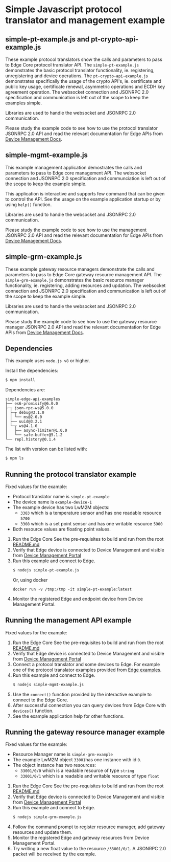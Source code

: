 # Simple Javascript protocol translator and management example

## simple-pt-example.js and pt-crypto-api-example.js

These example protocol translators show the calls and parameters to pass to
Edge Core protocol translator API. The `simple-pt-example.js` demonstrates the
basic protocol translator functionality, ie. registering, unregistering and 
device operations. The `pt-crypto-api-example.js` demonstrates specifically 
the usage of the crypto API's, ie. certificate and public key usage, certificate renewal, asymmetric
operations and ECDH key agreement operation. The websocket connection and
JSONRPC 2.0 specification and communication is left out of the scope to
keep the examples simple.

Libraries are used to handle the websocket and JSONRPC 2.0 communication.

Please study the example code to see how to use the protocol translator
JSONRPC 2.0 API and read the relevant documentation for Edge APIs from
[Device Management Docs](https://cloud.mbed.com/docs/current).

## simple-mgmt-example.js

This example management application demostrates the calls and parameters to pass
to Edge core management API. The websocket connection and JSONRPC 2.0
specification and communciation is left out of the scope to keep the
example simple.

This application is interactive and supports few command that can be given
to control the API. See the usage on the example application startup or
by using `help()` function.

Libraries are used to handle the websocket and JSONRPC 2.0 communication.

Please study the example code to see how to use the management JSONRPC 2.0
API and read the relevant documentation for Edge APIs from
[Device Management Docs](https://cloud.mbed.com/docs/current).

## simple-grm-example.js

These example gateway resource managers demonstrate the calls and parameters to pass to
Edge Core gateway resource management API. The `simple-grm-example.js` demonstrates the
basic resource manager functionality, ie. registering, adding resources and
updation. The websocket connection and JSONRPC 2.0 specification and communication
is left out of the scope to keep the example simple.

Libraries are used to handle the websocket and JSONRPC 2.0 communication.

Please study the example code to see how to use the gateway resource manager
JSONRPC 2.0 API and read the relevant documentation for Edge APIs from
[Device Management Docs](https://cloud.mbed.com/docs/current).

## Dependencies

This example uses `node.js v8` or higher.

Install the dependencies:
```bash
$ npm install
```

Dependencies are:

    simple-edge-api-examples
    ├── es6-promisify@6.0.0
    ├─┬ json-rpc-ws@5.0.0
    │ ├─┬ debug@3.1.0
    │ │ └── ms@2.0.0
    │ ├── uuid@3.2.1
    │ └─┬ ws@4.1.0
    │   ├── async-limiter@1.0.0
    │   └── safe-buffer@5.1.2
    └── repl.history@0.1.4

The list with version can be listed with:
```bash
$ npm ls
```

## Running the protocol translator example

Fixed values for the example:
 * Protocol translator name is `simple-pt-example`
 * The device name is `example-device-1`
 * The example device has two LwM2M objects:
   * `3303` which is a temperature sensor and has one readable resource `5700`
   * `3308` which is a set point sensor and has one writable resource `5900`
 * Both resource values are floating point values.

1. Run the Edge Core
   See the pre-requisites to build and run from the root [README.md](./README.md)
1. Verify that Edge device is connected to Device Management and visible
   from [Device Management Portal](https://portal.mbedcloud.com)
1. Run this example and connect to Edge.
   ```bash
   $ nodejs simple-pt-example.js
   ```
   Or, using docker
   ```
   docker run -v /tmp:/tmp -it simple-pt-example:latest
   ```
1. Monitor the registered Edge and endpoint device from Device Management Portal.

## Running the management API example

Fixed values for the example:

1. Run the Edge Core
   See the pre-requisites to build and run from the root [README.md](./README.md)
1. Verify that Edge device is connected to Device Management and visible
   from [Device Management Portal](https://portal.mbedcloud.com)
1. Connect a protocol translator and some devices to Edge.
   For example one of the protocol translator examples provided from
   [Edge examples](https://github.com/PelionIoT/mbed-edge-examples).
1. Run this example and connect to Edge.
   ```bash
   $ nodejs simple-mgmt-example.js
   ```
1. Use the `connect()` function provided by the interactive example to connect
   to the Edge Core.
1. After successful connection you can query devices from Edge Core with `devices()` function.
1. See the example application help for other functions.

## Running the gateway resource manager example

Fixed values for the example:
 * Resource Manager name is `simple-grm-example`
 * The example LwM2M object `33001`has one instance with id `0`.
 * The object instance has two resources:
   * `33001/0/0` which is a readable resource of type `string`
   * `33001/0/1` which is a readable and writable resource of type `float`

1. Run the Edge Core
   See the pre-requisites to build and run from the root [README.md](./README.md)
1. Verify that Edge device is connected to Device Management and visible
   from [Device Management Portal](https://portal.mbedcloud.com)
1. Run this example and connect to Edge.
   ```bash
   $ nodejs simple-grm-example.js
   ```
1. Follow the command prompt to register resource manager, add gateway resources and update them.
1. Monitor the registered Edge and gateway resources from Device Management Portal.
1. Try writing a new float value to the resource `/33001/0/1`. A JSONRPC 2.0 packet will be received by the example.
